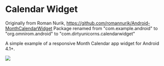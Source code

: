 Calendar Widget
==================================
Originally from Roman Nurik, https://github.com/romannurik/Android-MonthCalendarWidget
Package renamed from "com.example.android" to "org.omnirom.android" to "com.dirtyunicorns.calendarwidget"

A simple example of a responsive Month Calendar app widget for Android 4.1+.

<img src="https://raw.github.com/romannurik/Android-MonthCalendarWidget/master/hero.png">
